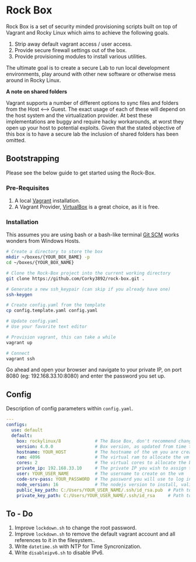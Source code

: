 # Rock Box
Rock Box is a set of security minded provisioning scripts built on top of Vagrant and Rocky Linux which aims to achieve the following goals.

  1. Strip away default vagrant access / user access.
  2. Provide secure firewall settings out of the box.
  3. Provide provisioning modules to install various utilities.

The ultimate goal is to create a secure Lab to run local development environments, play around with other new software or otherwise mess around in Rocky Linux.

**A note on shared folders**

Vagrant supports a number of different options to sync files and folders from the Host <--> Guest. The exact usage of each of these will depend on the host system and the virtualization provider. At best these implementations are buggy and require hacky workarounds, at worst they open up your host to potential exploits. Given that the stated objective of this box is to have a secure lab the inclusion of shared folders has been omitted.

## Bootstrapping
Please see the below guide to get started using the Rock-Box.

### Pre-Requisites

  1. A local [Vagrant](https://www.vagrantup.com/downloads) installation.
  2. A Vagrant Provider, [VirtualBox](https://www.virtualbox.org/wiki/Downloads) is a great choice, as it is free.

### Installation
This assumes you are using bash or a bash-like terminal [Git SCM](https://git-scm.com/) works wonders from Windows Hosts.
```sh
# Create a directory to store the box
mkdir ~/boxes/{YOUR_BOX_BAME} -p
cd ~/boxes/{YOUR_BOX_NAME}

# Clone the Rock-Box project into the current working directory
git clone https://github.com/Corky3892/rock-box.git .

# Generate a new ssh_keypair (can skip if you already have one)
ssh-keygen

# Create config.yaml from the template
cp config.template.yaml config.yaml

# Update config.yaml
# Use your favorite text editor

# Provision vagrant, this can take a while
vagrant up

# Connect
vagrant ssh
```

Go ahead and open your browser and navigate to your private IP, on port 8080 (eg: 192.168.33.10:8080) and enter the password you set up.
 
## Config
Description of config parameters within `config.yaml`.
```yaml
---
configs:
  use: default
  default:
    box: rockylinux/8             # The Base Box, don't recommend changing it
    version: 4.0.0                # Box version, as updated from time to time
    hostname: YOUR_HOST           # The hostname of the vm you are creating
    ram: 4096                     # The virtual ram to allocate the vm
    cores: 2                      # The virtual cores to allocate the bm
    private_ip: 192.168.33.10     # The private IP you wish to assign the box, really it can be anything
    user: YOUR_USER_NAME          # The username to create on the vm
    code-srv-pass: YOUR_PASSWORD  # The password you will use to log into code-server
    node_version: 16              # The nodejs version to install, valid options are: 10, 12, 13, 14, 16, 16-epel (see: dnf module list nodejs)
    public_key_path: C:/Users/YOUR_USER_NAME/.ssh/id_rsa.pub  # Path to the public key which will be hoisted to the vm
    private_key_path: C:/Users/YOUR_USER_NAME/.ssh/id_rsa     # Path to the private key to use to connect with ssh
```

## To - Do
  1. Improve `lockdown.sh` to change the root password.
  2. Improve `lockdown.sh` to remove the default vagrant account and all references to it in the filesystem..
  3. Write `datetime.sh` with NTP for Time Syncronization.
  4. Write `disableipv6.sh` to disable IPv6.

